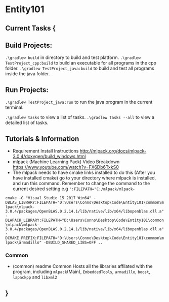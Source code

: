 # Entity101

## Current Tasks {
 
 
 ## Build Projects:
  `.\gradlew build` in directory to build and test platform.
  `.\gradlew TestProject_cpp:build` to build an executable for all programs in the cpp folder.
  `.\gradlew TestProject_java:build` to build and test all programs inside the java folder.
  
 ## Run Projects:
  `.\gradlew TestProject_java:run` to run the java program in the current terminal.
  
  `.\gradlew tasks` to view a list of tasks.
  `.\gradlew tasks --all` to view a detailed list of tasks.
  
  
  ## Tutorials & Information
  - Requirement Install Instructions http://mlpack.org/docs/mlpack-3.0.4/doxygen/build_windows.html
  - mlpack (Machine Learning Pack) Video Breakdown https://www.youtube.com/watch?v=FX6Db6TxkS0
  - The mlpack needs to have cmake links installed to do this (After you have installed cmake) go to your directory where mlpack is installed, and run this command. Remember to change the command to the current desired setting e.g ```':FILEPATH="C:/mlpack/mlpack-```

  ```cmake -G "Visual Studio 15 2017 Win64" -DBLAS_LIBRARY:FILEPATH="D:\Users\Conno\Desktop\Code\Entity101\common\mlpack\mlpack-3.0.4/packages/OpenBLAS.0.2.14.1/lib/native/lib/x64/libopenblas.dll.a" -DLAPACK_LIBRARY:FILEPATH="D:\Users\Conno\Desktop\Code\Entity101\common\mlpack\mlpack-3.0.4/packages/OpenBLAS.0.2.14.1/lib/native/lib/x64/libopenblas.dll.a" -DCMAKE_PREFIX:FILEPATH="D:\Users\Conno\Desktop\Code\Entity101\common\mlpack\armadillo" -DBUILD_SHARED_LIBS=OFF ..```
  
  ### Common
  
  - (common) readme
  Common Hosts all the libraries affilated with the program, including `mlpack`(Main), `EmbeddedTools`, `armadillo`, `boost`, `lapackpp` and `libxml2` 
## }
